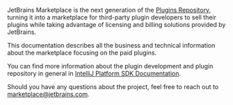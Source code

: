 [//]: # (title: About JetBrains Marketplace)

JetBrains Marketplace is the next generation of the [Plugins Repository](https://plugins.jetbrains.com), turning it into a marketplace for third-party plugin developers to sell their plugins while taking advantage of licensing and billing solutions provided by JetBrains.

This documentation describes all the business and technical information about the marketplace focusing on the paid plugins.

You can find more information about the plugin development and plugin repository in general in [IntelliJ Platform SDK Documentation](https://www.jetbrains.org/intellij/sdk/docs/).

Should you have any questions about the project, feel free to reach out to [marketplace@jetbrains.com](emailto:marketplace@jetbrains.com).

